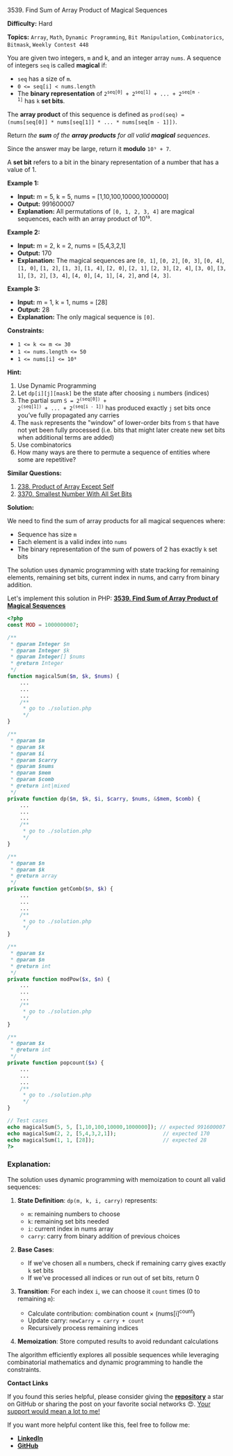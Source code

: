 3539\. Find Sum of Array Product of Magical Sequences

**Difficulty:** Hard

**Topics:** `Array`, `Math`, `Dynamic Programming`, `Bit Manipulation`, `Combinatorics`, `Bitmask`, `Weekly Contest 448`

You are given two integers, `m` and k, and an integer array `nums`.
A sequence of integers `seq` is called **magical** if:

- `seq` has a size of `m`.
- `0 <= seq[i] < nums.length`
- The **binary representation** of <code>2<sup>seq[0]</sup> + 2<sup>seq[1]</sup> + ... + 2<sup>seq[m - 1]</sup></code> has `k` **set bits**.

The **array product** of this sequence is defined as `prod(seq) = (nums[seq[0]] * nums[seq[1]] * ... * nums[seq[m - 1]])`.

Return _the **sum** of the **array products** for all valid **magical** sequences_.

Since the answer may be large, return it **modulo** `10⁹ + 7`.

A **set bit** refers to a bit in the binary representation of a number that has a value of 1.

**Example 1:**

- **Input:** m = 5, k = 5, nums = [1,10,100,10000,1000000]
- **Output:** 991600007
- **Explanation:** All permutations of `[0, 1, 2, 3, 4]` are magical sequences, each with an array product of 10¹³.

**Example 2:**

- **Input:** m = 2, k = 2, nums = [5,4,3,2,1]
- **Output:** 170
- **Explanation:** The magical sequences are `[0, 1]`, `[0, 2]`, `[0, 3]`, `[0, 4]`, `[1, 0]`, `[1, 2]`, `[1, 3]`, `[1, 4]`, `[2, 0]`, `[2, 1]`, `[2, 3]`, `[2, 4]`, `[3, 0]`, `[3, 1]`, `[3, 2]`, `[3, 4]`, `[4, 0]`, `[4, 1]`, `[4, 2]`, and `[4, 3]`.

**Example 3:**

- **Input:** m = 1, k = 1, nums = [28]
- **Output:** 28
- **Explanation:** The only magical sequence is `[0]`.

**Constraints:**

- `1 <= k <= m <= 30`
- `1 <= nums.length <= 50`
- `1 <= nums[i] <= 10⁸`



**Hint:**
1. Use Dynamic Programming
2. Let `dp[i][j][mask]` be the state after choosing `i` numbers (indices)
3. The partial sum <code>S = 2<sup>(seq[0])</sup> + 2<sup>(seq[1])</sup> + ... + 2<sup>(seq[i - 1])</sup></code> has produced exactly `j` set bits once you’ve fully propagated any carries
4. The `mask` represents the "window" of lower-order bits from `S` that have not yet been fully processed (i.e. bits that might later create new set bits when additional terms are added)
5. Use combinatorics
6. How many ways are there to permute a sequence of entities where some are repetitive?


**Similar Questions:**
1. [238. Product of Array Except Self](https://github.com/mah-shamim/leet-code-in-php/tree/main/algorithms/000238-product-of-array-except-self)
2. [3370. Smallest Number With All Set Bits](https://github.com/mah-shamim/leet-code-in-php/tree/main/algorithms/003370-smallest-number-with-all-set-bits)






**Solution:**

We need to find the sum of array products for all magical sequences where:
- Sequence has size `m`
- Each element is a valid index into `nums`
- The binary representation of the sum of powers of 2 has exactly `k` set bits

The solution uses dynamic programming with state tracking for remaining elements, remaining set bits, current index in nums, and carry from binary addition.

Let's implement this solution in PHP: **[3539. Find Sum of Array Product of Magical Sequences](https://github.com/mah-shamim/leet-code-in-php/tree/main/algorithms/003539-find-sum-of-array-product-of-magical-sequences/solution.php)**

```php
<?php
const MOD = 1000000007;

/**
 * @param Integer $m
 * @param Integer $k
 * @param Integer[] $nums
 * @return Integer
 */
function magicalSum($m, $k, $nums) {
    ...
    ...
    ...
    /**
     * go to ./solution.php
     */
}

/**
 * @param $m
 * @param $k
 * @param $i
 * @param $carry
 * @param $nums
 * @param $mem
 * @param $comb
 * @return int|mixed
 */
private function dp($m, $k, $i, $carry, $nums, &$mem, $comb) {
    ...
    ...
    ...
    /**
     * go to ./solution.php
     */
}

/**
 * @param $n
 * @param $k
 * @return array
 */
private function getComb($n, $k) {
    ...
    ...
    ...
    /**
     * go to ./solution.php
     */
}

/**
 * @param $x
 * @param $n
 * @return int
 */
private function modPow($x, $n) {
    ...
    ...
    ...
    /**
     * go to ./solution.php
     */
}

/**
 * @param $x
 * @return int
 */
private function popcount($x) {
    ...
    ...
    ...
    /**
     * go to ./solution.php
     */
}

// Test cases
echo magicalSum(5, 5, [1,10,100,10000,1000000]); // expected 991600007
echo magicalSum(2, 2, [5,4,3,2,1]);               // expected 170
echo magicalSum(1, 1, [28]);                      // expected 28
?>
```

### Explanation:

The solution uses dynamic programming with memoization to count all valid sequences:

1. **State Definition**: `dp(m, k, i, carry)` represents:
   - `m`: remaining numbers to choose
   - `k`: remaining set bits needed
   - `i`: current index in nums array
   - `carry`: carry from binary addition of previous choices

2. **Base Cases**:
   - If we've chosen all `m` numbers, check if remaining carry gives exactly `k` set bits
   - If we've processed all indices or run out of set bits, return 0

3. **Transition**: For each index `i`, we can choose it `count` times (0 to remaining `m`):
   - Calculate contribution: combination count × (nums[i]<sup>count</sup>)
   - Update carry: `newCarry = carry + count`
   - Recursively process remaining indices

4. **Memoization**: Store computed results to avoid redundant calculations

The algorithm efficiently explores all possible sequences while leveraging combinatorial mathematics and dynamic programming to handle the constraints.

**Contact Links**

If you found this series helpful, please consider giving the **[repository](https://github.com/mah-shamim/leet-code-in-php)** a star on GitHub or sharing the post on your favorite social networks 😍. [Your support would mean a lot to me!](https://jackaltimer.com/hzk8jsphf8?key=5ba736283dafd7f94a84865e3cc3d775)

If you want more helpful content like this, feel free to follow me:

- **[LinkedIn](https://www.linkedin.com/in/arifulhaque/)**
- **[GitHub](https://github.com/mah-shamim)**